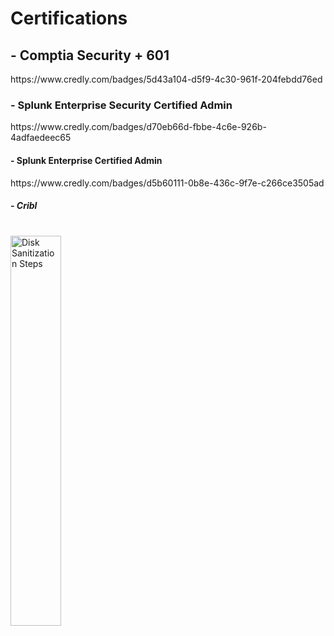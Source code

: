 # Certifications

 <h2> - Comptia Security + 601</h2>
 https://www.credly.com/badges/5d43a104-d5f9-4c30-961f-204febdd76ed


  
  <h3> - Splunk Enterprise Security Certified Admin</h3>
  https://www.credly.com/badges/d70eb66d-fbbe-4c6e-926b-4adfaedeec65
  
  <h4> - Splunk Enterprise Certified Admin</h4>
  https://www.credly.com/badges/d5b60111-0b8e-436c-9f7e-c266ce3505ad
  
  <h5> - Cribl</h5>
<br>
<img src="https://imgur.com/Tb6lG28.png" height="40%" width="40%" alt="Disk Sanitization Steps"/>
</br>

